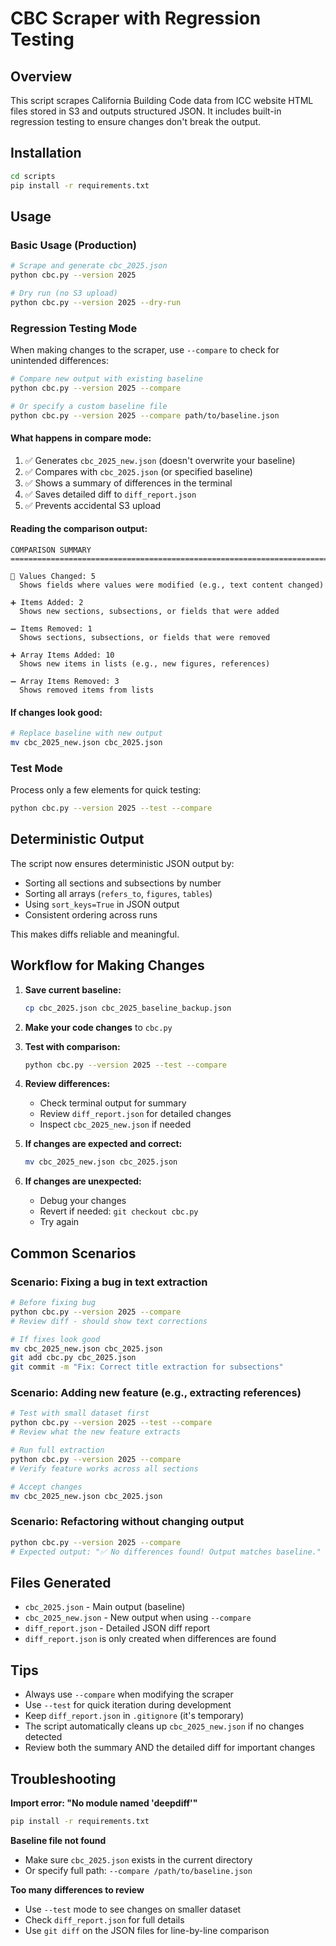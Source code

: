 # CBC Scraper with Regression Testing

## Overview

This script scrapes California Building Code data from ICC website HTML files stored in S3 and outputs structured JSON. It includes built-in regression testing to ensure changes don't break the output.

## Installation

```bash
cd scripts
pip install -r requirements.txt
```

## Usage

### Basic Usage (Production)

```bash
# Scrape and generate cbc_2025.json
python cbc.py --version 2025

# Dry run (no S3 upload)
python cbc.py --version 2025 --dry-run
```

### Regression Testing Mode

When making changes to the scraper, use `--compare` to check for unintended differences:

```bash
# Compare new output with existing baseline
python cbc.py --version 2025 --compare

# Or specify a custom baseline file
python cbc.py --version 2025 --compare path/to/baseline.json
```

#### What happens in compare mode:

1. ✅ Generates `cbc_2025_new.json` (doesn't overwrite your baseline)
2. ✅ Compares with `cbc_2025.json` (or specified baseline)
3. ✅ Shows a summary of differences in the terminal
4. ✅ Saves detailed diff to `diff_report.json`
5. ✅ Prevents accidental S3 upload

#### Reading the comparison output:

```
COMPARISON SUMMARY
================================================================================

📝 Values Changed: 5
  Shows fields where values were modified (e.g., text content changed)

➕ Items Added: 2
  Shows new sections, subsections, or fields that were added

➖ Items Removed: 1
  Shows sections, subsections, or fields that were removed

➕ Array Items Added: 10
  Shows new items in lists (e.g., new figures, references)

➖ Array Items Removed: 3
  Shows removed items from lists
```

#### If changes look good:

```bash
# Replace baseline with new output
mv cbc_2025_new.json cbc_2025.json
```

### Test Mode

Process only a few elements for quick testing:

```bash
python cbc.py --version 2025 --test --compare
```

## Deterministic Output

The script now ensures deterministic JSON output by:

- Sorting all sections and subsections by number
- Sorting all arrays (`refers_to`, `figures`, `tables`)
- Using `sort_keys=True` in JSON output
- Consistent ordering across runs

This makes diffs reliable and meaningful.

## Workflow for Making Changes

1. **Save current baseline:**

   ```bash
   cp cbc_2025.json cbc_2025_baseline_backup.json
   ```

2. **Make your code changes** to `cbc.py`

3. **Test with comparison:**

   ```bash
   python cbc.py --version 2025 --test --compare
   ```

4. **Review differences:**
   - Check terminal output for summary
   - Review `diff_report.json` for detailed changes
   - Inspect `cbc_2025_new.json` if needed

5. **If changes are expected and correct:**

   ```bash
   mv cbc_2025_new.json cbc_2025.json
   ```

6. **If changes are unexpected:**
   - Debug your changes
   - Revert if needed: `git checkout cbc.py`
   - Try again

## Common Scenarios

### Scenario: Fixing a bug in text extraction

```bash
# Before fixing bug
python cbc.py --version 2025 --compare
# Review diff - should show text corrections

# If fixes look good
mv cbc_2025_new.json cbc_2025.json
git add cbc.py cbc_2025.json
git commit -m "Fix: Correct title extraction for subsections"
```

### Scenario: Adding new feature (e.g., extracting references)

```bash
# Test with small dataset first
python cbc.py --version 2025 --test --compare
# Review what the new feature extracts

# Run full extraction
python cbc.py --version 2025 --compare
# Verify feature works across all sections

# Accept changes
mv cbc_2025_new.json cbc_2025.json
```

### Scenario: Refactoring without changing output

```bash
python cbc.py --version 2025 --compare
# Expected output: "✅ No differences found! Output matches baseline."
```

## Files Generated

- `cbc_2025.json` - Main output (baseline)
- `cbc_2025_new.json` - New output when using `--compare`
- `diff_report.json` - Detailed JSON diff report
- `diff_report.json` is only created when differences are found

## Tips

- Always use `--compare` when modifying the scraper
- Use `--test` for quick iteration during development
- Keep `diff_report.json` in `.gitignore` (it's temporary)
- The script automatically cleans up `cbc_2025_new.json` if no changes detected
- Review both the summary AND the detailed diff for important changes

## Troubleshooting

**Import error: "No module named 'deepdiff'"**

```bash
pip install -r requirements.txt
```

**Baseline file not found**

- Make sure `cbc_2025.json` exists in the current directory
- Or specify full path: `--compare /path/to/baseline.json`

**Too many differences to review**

- Use `--test` mode to see changes on smaller dataset
- Check `diff_report.json` for full details
- Use `git diff` on the JSON files for line-by-line comparison

